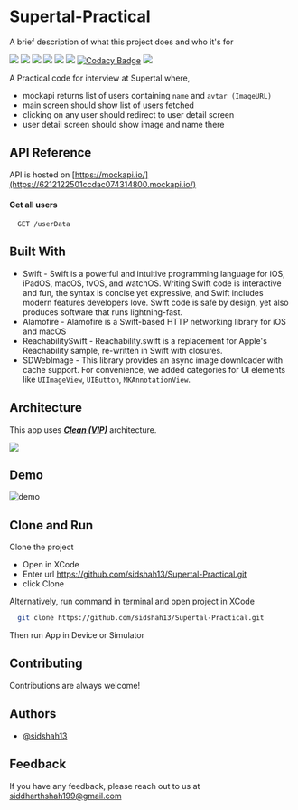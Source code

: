 
# Supertal-Practical

A brief description of what this project does and who it's for

![](https://img.shields.io/github/issues/sidshah13/Supertal-Practical) ![](https://img.shields.io/github/forks/sidshah13/Supertal-Practical) ![](https://img.shields.io/github/stars/sidshah13/Supertal-Practical) ![](https://img.shields.io/github/repo-size/sidshah13/Supertal-Practical) ![](https://img.shields.io/tokei/lines/github/sidshah13/Supertal-Practical) ![](https://img.shields.io/badge/Swift-5.6-Orange?style=flat-square) 
[![Codacy Badge](https://app.codacy.com/project/badge/Grade/5eb6c29879124ea3aa936e159f0cd728)](https://www.codacy.com/gh/sidshah13/Supertal-Practical/dashboard?utm_source=github.com&amp;utm_medium=referral&amp;utm_content=sidshah13/Supertal-Practical&amp;utm_campaign=Badge_Grade)
![](https://img.shields.io/github/languages/top/sidshah13/Supertal-Practical)

A Practical code for interview at Supertal where,
- mockapi returns list of users containing `name` and `avtar (ImageURL)`
- main screen should show list of users fetched
- clicking on any user should redirect to user detail screen
- user detail screen should show image and name there

## API Reference

API is hosted on [https://mockapi.io/](https://6212122501ccdac074314800.mockapi.io/)

#### Get all users

```https://6212122501ccdac074314800.mockapi.io/
  GET /userData
```


## Built With

- Swift - Swift is a powerful and intuitive programming language for iOS, iPadOS, macOS, tvOS, and watchOS. Writing Swift code is interactive and fun, the syntax is concise yet expressive, and Swift includes modern features developers love. Swift code is safe by design, yet also produces software that runs lightning-fast.
- Alamofire - Alamofire is a Swift-based HTTP networking library for iOS and macOS
- ReachabilitySwift - Reachability.swift is a replacement for Apple's Reachability sample, re-written in Swift with closures.
- SDWebImage - This library provides an async image downloader with cache support. For convenience, we added categories for UI elements like `UIImageView`, `UIButton`, `MKAnnotationView`.


## Architecture
This app uses [***Clean (VIP)***](https://clean-swift.com/clean-swift-ios-architecture/) architecture.

![](https://clean-swift.com/wp-content/uploads/2015/08/VIP-Cycle-1024x768.png)
## Demo
![demo](https://user-images.githubusercontent.com/16463311/155125338-054c64cc-6ac5-4439-a4ed-35eef98a0d86.gif)


## Clone and Run

Clone the project

- Open in XCode
- Enter url https://github.com/sidshah13/Supertal-Practical.git
- click Clone

Alternatively, run command in terminal and open project in XCode

```bash
  git clone https://github.com/sidshah13/Supertal-Practical.git
```
Then run App in Device or Simulator


## Contributing

Contributions are always welcome!

## Authors

- [@sidshah13](https://www.github.com/sidshah13)


## Feedback

If you have any feedback, please reach out to us at siddharthshah199@gmail.com
